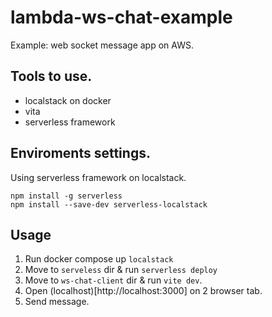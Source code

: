 # lambda-ws-chat-example
Example: web socket message app on AWS.

## Tools to use.

- localstack on docker
- vita
- serverless framework


## Enviroments settings.

Using serverless framework on localstack.

```
npm install -g serverless
npm install --save-dev serverless-localstack
```

## Usage

1. Run docker compose up `localstack`
2. Move to `serveless` dir & run `serverless deploy`
3. Move to `ws-chat-client` dir & run `vite dev`.
4. Open (localhost)[http://localhost:3000] on 2 browser tab.
5. Send message.

